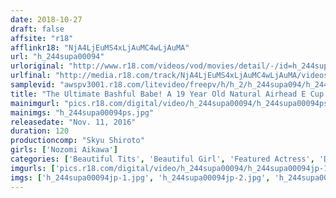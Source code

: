 ```yaml
---
date: 2018-10-27
draft: false
affsite: "r18"
afflinkr18: "NjA4LjEuMS4xLjAuMC4wLjAuMA"
url: "h_244supa00094"
urloriginal: "http://www.r18.com/videos/vod/movies/detail/-/id=h_244supa00094"
urlfinal: "http://media.r18.com/track/NjA4LjEuMS4xLjAuMC4wLjAuMA/videos/vod/movies/detail/-/id=h_244supa00094"
samplevid: "awspv3001.r18.com/litevideo/freepv/h/h_2/h_244supa094/h_244supa094_dmb_w.mp4"
title: "The Ultimate Bashful Babe! A 19 Year Old Natural Airhead E Cup Tits Beautiful Girl Here In Tokyo For Her Instant AV Debut Nozomi Aikawa"
mainimgurl: "pics.r18.com/digital/video/h_244supa00094/h_244supa00094ps.jpg"
mainimgs: "h_244supa00094ps.jpg"
releasedate: "Nov. 11, 2016"
duration: 120
productioncomp: "Skyu Shiroto"
girls: ['Nozomi Aikawa']
categories: ['Beautiful Tits', 'Beautiful Girl', 'Featured Actress', 'Debut', 'Hi-Def']
imgurls: ['pics.r18.com/digital/video/h_244supa00094/h_244supa00094jp-1.jpg', 'pics.r18.com/digital/video/h_244supa00094/h_244supa00094jp-2.jpg', 'pics.r18.com/digital/video/h_244supa00094/h_244supa00094jp-3.jpg', 'pics.r18.com/digital/video/h_244supa00094/h_244supa00094jp-4.jpg', 'pics.r18.com/digital/video/h_244supa00094/h_244supa00094jp-5.jpg', 'pics.r18.com/digital/video/h_244supa00094/h_244supa00094jp-6.jpg', 'pics.r18.com/digital/video/h_244supa00094/h_244supa00094jp-7.jpg', 'pics.r18.com/digital/video/h_244supa00094/h_244supa00094jp-8.jpg', 'pics.r18.com/digital/video/h_244supa00094/h_244supa00094jp-9.jpg', 'pics.r18.com/digital/video/h_244supa00094/h_244supa00094jp-10.jpg', 'pics.r18.com/digital/video/h_244supa00094/h_244supa00094jp-11.jpg', 'pics.r18.com/digital/video/h_244supa00094/h_244supa00094jp-12.jpg', 'pics.r18.com/digital/video/h_244supa00094/h_244supa00094jp-13.jpg', 'pics.r18.com/digital/video/h_244supa00094/h_244supa00094jp-14.jpg', 'pics.r18.com/digital/video/h_244supa00094/h_244supa00094jp-15.jpg', 'pics.r18.com/digital/video/h_244supa00094/h_244supa00094jp-16.jpg', 'pics.r18.com/digital/video/h_244supa00094/h_244supa00094jp-17.jpg', 'pics.r18.com/digital/video/h_244supa00094/h_244supa00094jp-18.jpg', 'pics.r18.com/digital/video/h_244supa00094/h_244supa00094jp-19.jpg', 'pics.r18.com/digital/video/h_244supa00094/h_244supa00094jp-20.jpg']
imgs: ['h_244supa00094jp-1.jpg', 'h_244supa00094jp-2.jpg', 'h_244supa00094jp-3.jpg', 'h_244supa00094jp-4.jpg', 'h_244supa00094jp-5.jpg', 'h_244supa00094jp-6.jpg', 'h_244supa00094jp-7.jpg', 'h_244supa00094jp-8.jpg', 'h_244supa00094jp-9.jpg', 'h_244supa00094jp-10.jpg', 'h_244supa00094jp-11.jpg', 'h_244supa00094jp-12.jpg', 'h_244supa00094jp-13.jpg', 'h_244supa00094jp-14.jpg', 'h_244supa00094jp-15.jpg', 'h_244supa00094jp-16.jpg', 'h_244supa00094jp-17.jpg', 'h_244supa00094jp-18.jpg', 'h_244supa00094jp-19.jpg', 'h_244supa00094jp-20.jpg']
---
```

